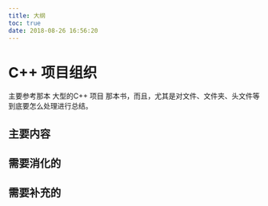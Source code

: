 ```yaml
---
title: 大纲
toc: true
date: 2018-08-26 16:56:20
---
```



# C++ 项目组织

主要参考那本 大型的C++ 项目 那本书，而且，尤其是对文件、文件夹、头文件等到底要怎么处理进行总结。

## 主要内容



## 需要消化的


## 需要补充的
